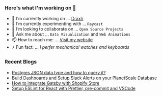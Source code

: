 ### Here's what I'm working on 👋

- 🔭 I’m currently working on ... [Draxlr](https://draxlr.com/)
- 🧪 I’m currently experimenting with ... `Raycast`
- 👯 I’m looking to collaborate on ... `Open Source Projects`
- 💬 Ask me about ... `Data Visualization` and `Web Animations`
- 📫 How to reach me: ... [Visit my website](https://nirnejak.com)
- ⚡ Fun fact: ... <em>I perfer mechanical watches and keyboards</em>

### Recent Blogs

- [Postgres JSON data type and how to query it?](https://www.draxlr.com/blogs/postgres-json-data-type-and-how-to-query-it/)
- [Build Dashboards and Setup Slack Alerts on your PlanetScale Database](https://www.draxlr.com/blogs/build-dashboards-and-setup-slack-alerts-on-your-planetScale-database/)
- [How to integrate Gatsby with Shopify Store](https://www.inkoop.io/blog/how-to-integrate-gatsby-with-shopify-store/)
- [Setup ESLint for React with Prettier, pre-commit and VSCode](https://www.inkoop.io/blog/setup-eslint-for-react-with-prettier-pre-commit-and-vscode/)

